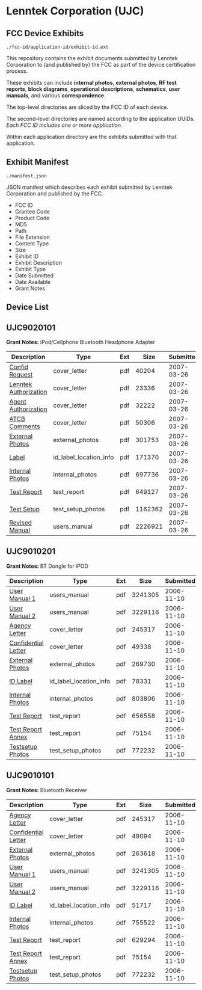 # Lenntek Corporation (UJC)
## FCC Device Exhibits

```
./fcc-id/application-id/exhibit-id.ext
```

This repository contains the exhibit documents submitted by Lenntek Corporation to (and published by) the FCC as part of the device certification process.

These exhibits can include **internal photos**, **external photos**, **RF test reports**, **block diagrams**, **operational descriptions**, **schematics**, **user manuals**, and various **correspondence**.

The top-level directories are sliced by the FCC ID of each device.

The second-level directories are named according to the application UUIDs. *Each FCC ID includes one or more application.*

Within each application directory are the exhibits submitted with that application. 

## Exhibit Manifest

```
./manifest.json
```

JSON manifest which describes each exhibit submitted by Lenntek Corporation and published by the FCC.

- FCC ID
- Grantee Code
- Product Code
- MD5
- Path
- File Extension
- Content Type
- Size
- Exhibit ID
- Exhibit Description
- Exhibit Type
- Date Submitted
- Date Available
- Grant Notes

## Device List
## UJC9020101
**Grant Notes:** iPod/Cellphone Bluetooth Headphone Adapter

| Description | Type | Ext | Size | Submitted | Available |
| ----------- | ---- | --- | ---- | --------- | --------- |
| [Confid Request](UJC9020101/c8d0c2e9233b1fc3728db5d17013971a/772153.pdf) | cover_letter | pdf | 40204 | 2007-03-26 | 2007-03-26 |
| [Lenntek Authorization](UJC9020101/c8d0c2e9233b1fc3728db5d17013971a/772155.pdf) | cover_letter | pdf | 23336 | 2007-03-26 | 2007-03-26 |
| [Agent Authorization](UJC9020101/c8d0c2e9233b1fc3728db5d17013971a/772160.pdf) | cover_letter | pdf | 32222 | 2007-03-26 | 2007-03-26 |
| [ATCB Comments](UJC9020101/c8d0c2e9233b1fc3728db5d17013971a/772165.pdf) | cover_letter | pdf | 50306 | 2007-03-26 | 2007-03-26 |
| [External Photos](UJC9020101/c8d0c2e9233b1fc3728db5d17013971a/772157.pdf) | external_photos | pdf | 301753 | 2007-03-26 | 2007-03-26 |
| [Label](UJC9020101/c8d0c2e9233b1fc3728db5d17013971a/772158.pdf) | id_label_location_info | pdf | 171370 | 2007-03-26 | 2007-03-26 |
| [Internal Photos](UJC9020101/c8d0c2e9233b1fc3728db5d17013971a/772156.pdf) | internal_photos | pdf | 697736 | 2007-03-26 | 2007-03-26 |
| [Test Report](UJC9020101/c8d0c2e9233b1fc3728db5d17013971a/772162.pdf) | test_report | pdf | 649127 | 2007-03-26 | 2007-03-26 |
| [Test Setup](UJC9020101/c8d0c2e9233b1fc3728db5d17013971a/772163.pdf) | test_setup_photos | pdf | 1162362 | 2007-03-26 | 2007-03-26 |
| [Revised Manual](UJC9020101/c8d0c2e9233b1fc3728db5d17013971a/772164.pdf) | users_manual | pdf | 2226921 | 2007-03-26 | 2007-03-26 |
## UJC9010201
**Grant Notes:** BT Dongle for iPOD

| Description | Type | Ext | Size | Submitted | Available |
| ----------- | ---- | --- | ---- | --------- | --------- |
| [User Manual 1](UJC9010201/2efba163617f3352405fd62edfdba919/726624.pdf) | users_manual | pdf | 3241305 | 2006-11-10 | 2006-11-10 |
| [User Manual 2](UJC9010201/2efba163617f3352405fd62edfdba919/726625.pdf) | users_manual | pdf | 3229116 | 2006-11-10 | 2006-11-10 |
| [Agency Letter](UJC9010201/2efba163617f3352405fd62edfdba919/726613.pdf) | cover_letter | pdf | 245317 | 2006-11-10 | 2006-11-10 |
| [Confidential Letter](UJC9010201/2efba163617f3352405fd62edfdba919/726621.pdf) | cover_letter | pdf | 49338 | 2006-11-10 | 2006-11-10 |
| [External Photos](UJC9010201/2efba163617f3352405fd62edfdba919/726614.pdf) | external_photos | pdf | 269730 | 2006-11-10 | 2006-11-10 |
| [ID Label](UJC9010201/2efba163617f3352405fd62edfdba919/726622.pdf) | id_label_location_info | pdf | 78331 | 2006-11-10 | 2006-11-10 |
| [Internal Photos](UJC9010201/2efba163617f3352405fd62edfdba919/726615.pdf) | internal_photos | pdf | 803806 | 2006-11-10 | 2006-11-10 |
| [Test Report](UJC9010201/2efba163617f3352405fd62edfdba919/726617.pdf) | test_report | pdf | 656558 | 2006-11-10 | 2006-11-10 |
| [Test Report Annex](UJC9010201/2efba163617f3352405fd62edfdba919/726623.pdf) | test_report | pdf | 75154 | 2006-11-10 | 2006-11-10 |
| [Testsetup Photos](UJC9010201/2efba163617f3352405fd62edfdba919/726616.pdf) | test_setup_photos | pdf | 772232 | 2006-11-10 | 2006-11-10 |
## UJC9010101
**Grant Notes:** Bluetooth Receiver

| Description | Type | Ext | Size | Submitted | Available |
| ----------- | ---- | --- | ---- | --------- | --------- |
| [Agency Letter](UJC9010101/4a4db0cb5dfda6a8b1b127038a58aad9/726613.pdf) | cover_letter | pdf | 245317 | 2006-11-10 | 2006-11-10 |
| [Confidential Letter](UJC9010101/4a4db0cb5dfda6a8b1b127038a58aad9/726634.pdf) | cover_letter | pdf | 49094 | 2006-11-10 | 2006-11-10 |
| [External Photos](UJC9010101/4a4db0cb5dfda6a8b1b127038a58aad9/726630.pdf) | external_photos | pdf | 263618 | 2006-11-10 | 2006-11-10 |
| [User Manual 1](UJC9010101/4a4db0cb5dfda6a8b1b127038a58aad9/726624.pdf) | users_manual | pdf | 3241305 | 2006-11-10 | 2006-11-10 |
| [User Manual 2](UJC9010101/4a4db0cb5dfda6a8b1b127038a58aad9/726625.pdf) | users_manual | pdf | 3229116 | 2006-11-10 | 2006-11-10 |
| [ID Label](UJC9010101/4a4db0cb5dfda6a8b1b127038a58aad9/726636.pdf) | id_label_location_info | pdf | 51717 | 2006-11-10 | 2006-11-10 |
| [Internal Photos](UJC9010101/4a4db0cb5dfda6a8b1b127038a58aad9/726631.pdf) | internal_photos | pdf | 755522 | 2006-11-10 | 2006-11-10 |
| [Test Report](UJC9010101/4a4db0cb5dfda6a8b1b127038a58aad9/726633.pdf) | test_report | pdf | 629294 | 2006-11-10 | 2006-11-10 |
| [Test Report Annex](UJC9010101/4a4db0cb5dfda6a8b1b127038a58aad9/726623.pdf) | test_report | pdf | 75154 | 2006-11-10 | 2006-11-10 |
| [Testsetup Photos](UJC9010101/4a4db0cb5dfda6a8b1b127038a58aad9/726616.pdf) | test_setup_photos | pdf | 772232 | 2006-11-10 | 2006-11-10 |
